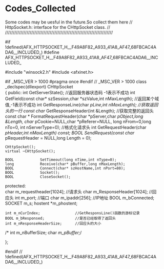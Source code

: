 # Codes_Collected
Some codes may be uesful in the future.So collect them here
// HttpSocket.h: interface for the CHttpSocket class.
//
//////////////////////////////////////////////////////////////////////

#if !defined(AFX_HTTPSOCKET_H__F49A8F82_A933_41A8_AF47_68FBCAC4ADA6__INCLUDED_)
#define AFX_HTTPSOCKET_H__F49A8F82_A933_41A8_AF47_68FBCAC4ADA6__INCLUDED_

#include "winsock2.h"
#include <afxinet.h>

#if _MSC_VER > 1000
#pragma once
#endif // _MSC_VER > 1000
class _declspec(dllexport) CHttpSocket  
{
public:
	int				GetServerState();						//返回服务器状态码 -1表示不成功
	int				GetField(const char* szSession,char *szValue,int nMaxLength);	//返回某个域值,-1表示不成功
	int				GetResponseLine(char *pLine,int nMaxLength);				//获取返回头的一行
	const char*		GetResponseHeader(int &Length);								//获取完整的返回头
	const char *	FormatRequestHeader(char *pServer,char *pObject,long &Length,
						char* pCookie=NULL,char *pReferer=NULL,
						long nFrom=0,long nTo=0,
						int nServerType=0);									//格式化请求头
	int				GetRequestHeader(char *pHeader,int nMaxLength) const;
	BOOL			SendRequest(const char* pRequestHeader = NULL,long Length = 0);
	
	CHttpSocket();
	virtual ~CHttpSocket();

	BOOL			SetTimeout(long nTime,int nType=0);
	long			Receive(char* pBuffer,long nMaxLength);
	BOOL			Connect(char* szHostName,int nPort=80);
	BOOL			Socket();
	BOOL			CloseSocket();



protected:	
	char m_requestheader[1024];		//请求头
	char m_ResponseHeader[1024];	//回应头
	int m_port;						//端口
	char m_ipaddr[256];				//IP地址
	BOOL m_bConnected;
	SOCKET m_s;
	hostent *m_phostent;

	int m_nCurIndex;				//GetResponsLine()函数的游标记录
	BOOL m_bResponsed;				//是否已经取得了返回头
	int m_nResponseHeaderSize;		//回应头的大小
/*
	int m_nBufferSize;
	char *m_pBuffer;*/

};

#endif // !defined(AFX_HTTPSOCKET_H__F49A8F82_A933_41A8_AF47_68FBCAC4ADA6__INCLUDED_)
